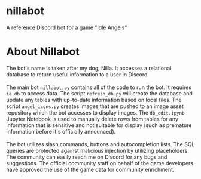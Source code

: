 # nillabot
A reference Discord bot for a game "Idle Angels"

# About Nillabot
The bot's name is taken after my dog, Nilla. It accesses a relational database to return useful information to a user in Discord. 
<br><br>
The main bot `nillabot.py` contains all of the code to run the bot. It requires `ia.db` to access data. The script `refresh_db.py` will create the database and update any tables with up-to-date information based on local files. The script `angel_icons.py` creates images that are pushed to an image asset repository which the bot accesses to display images. The `db_edit.ipynb` Jupyter Notebook is used to manually delete rows from tables for any information that is sensitive and not suitable for display (such as premature information before it's officially announced). 
<br><br>
The bot utilizes slash commands, buttons and autocompletion lists. The SQL queries are protected against malicious injection by utilizing placeholders. The community can easily reach me on Discord for any bugs and suggestions. The official community staff on behalf of the game developers have approved the use of the game data for community enrichment. 
